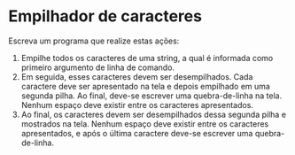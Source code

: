 # Empilhador de caracteres

Escreva um programa que realize estas ações:

1. Empilhe todos os caracteres de uma string, a qual é informada como primeiro argumento de linha de comando.
2. Em seguida, esses caracteres devem ser desempilhados. Cada caractere deve ser apresentado na tela e depois empilhado em uma segunda pilha. Ao final, deve-se escrever uma quebra-de-linha na tela. Nenhum espaço deve existir entre os caracteres apresentados.
3. Ao final, os caracteres devem ser desempilhados dessa segunda pilha e mostrados na tela. Nenhum espaço deve existir entre os caracteres apresentados, e após o última caractere deve-se escrever uma quebra-de-linha.

